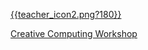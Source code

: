 [{{teacher_icon2.png?180}}](Teachers.md) 

[Creative Computing Workshop](Creative_Computing_Teacher_Workshop.md)
